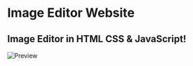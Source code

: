 # Image Editor Website
## Image Editor in HTML CSS & JavaScript!





![Preview](https://user-images.githubusercontent.com/44680374/184617618-d2fadecc-a402-41b8-88d3-de1f087f757b.jpg)
